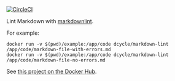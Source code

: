 [![CircleCI](https://circleci.com/gh/dcycle/docker-markdown-lint.svg?style=svg)](https://circleci.com/gh/dcycle/docker-markdown-lint)

Lint Markdown with [markdownlint](https://github.com/DavidAnson/markdownlint).

For example:

    docker run -v $(pwd)/example:/app/code dcycle/markdown-lint /app/code/markdown-file-with-errors.md
    docker run -v $(pwd)/example:/app/code dcycle/markdown-lint /app/code/markdown-file-no-errors.md

See [this project on the Docker Hub](https://hub.docker.com/r/dcycle/markdown-lint/).
